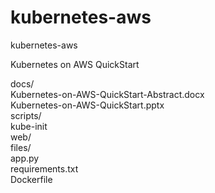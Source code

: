 # kubernetes-aws
kubernetes-aws

Kubernetes on AWS QuickStart

docs/  
   Kubernetes-on-AWS-QuickStart-Abstract.docx    
   Kubernetes-on-AWS-QuickStart.pptx  
scripts/  
   kube-init  
web/  
   files/  
      app.py  
      requirements.txt  
   Dockerfile  
